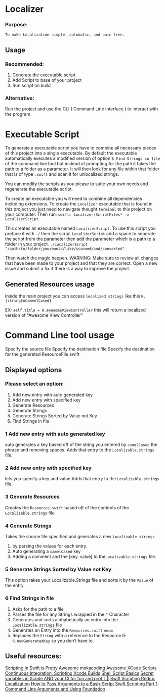 #  Localizer

### Purpose:
    To make Localization simple, automatic, and pain free.

## Usage
### Recommended:

1. Generate the executable script
2. Add Script to base of your project
3. Run script on build

### Alternative: 
 Run the project and use the CLI ( Command Line interface ) to interact with the program. 



# Executable Script

To generate a executable script you have to combine all necessary pieces of this project into a single executable. By default the executable automatically executes a modified version of option `6 Find Strings in file` of the command line tool but instead of prompting for the path it takes the path to a folder as a parameter. It will then look for any file within that folder that is of type `.swift` and scan it for unlocalized strings.

You can modify the scripts as you please to suite your own needs and regenerate the executable script.

To create an executable you will need to combine all dependencies including extensions. To create the `Localizer` executable that is found in this project you just need to navigate thought `terminal` to this project on your computer. 
Then run:
`swiftc Localizer/ScriptFiles* -o LocalizerScript`

This creates an executable named `LocalizerScript`. To use this script you preface it with `./` then the script `LocalizerScript` add a space to seperate the script from the parameter then add the parameter which is a path to a folder in your project.
`./LocalizerScript "/path/to/folder/you/would/like/scanned/and/converted"`

Then watch the magic happen. WARNING: Make sure to review all changes that have been made to your project and that they are correct. Open a new issue and submit a fix if there is a way to improve the project.


## Generated Resources usage
Inside the main project you can access `localized strings` like this
`R.{stringInCammelCased}`

EX: `self.title = R.awesomeViewController`
this will return a localized version of "Awesome View Controller"

# Command Line tool usage

Specify the source file
Specify the destination file
Specify the destination for the generated ResourceFile.swift


## Displayed options

### Please select an option:
1) Add new entry with auto generated key
2) Add new entry with specified key
3) Generate Resources
4) Generate Strings
5) Generate Strings Sorted by Value not Key
6) Find Strings in file


### 1 Add new entry with auto generated key

auto generates a key based off of the string you entered by  `camelCased` the phrase and removing spaces.
Adds that entry to the `Localizable.strings` file.

### 2 Add new entry with specified key
lets you specify a key and value
Adds that entry to the `Localizable.strings` file.

### 3 Generate Resources
Creates the `Resources.swift` based off of the contents of the `Localizable.strings` file

### 4 Generate Strings
Takes the source file specified and generates a new `Localizable.strings`
1) by parsing the values for each entry.
2) Auto generating a `camelCased` key
3) Adding a comment and the [key: value] to the`Localizable.strings` file.

### 5 Generate Strings Sorted by Value not Key
This option takes your Localizable.Strings file and sorts it by the `Value` of the entry

### 6 Find Strings in file
1) Asks for the path to a file
2) Parses the file for any Strings wrapped in the `"` Character
3) Generates and sorts alphabetically an entry into the `Localizable.strings` file
4) Generates an Entry into the `Resources.swift`  `enum`
5) Replaces the `String` with a reference to the Resource IE `R.newGeneratedKey` so you don’t have to.






















## Useful resources:
[Scripting in Swift is Pretty Awesome](https://krakendev.io/blog/scripting-in-swift)
[mokacoding](http://www.mokacoding.com/blog/better-build-phase-scripts/)
[Awesome XCode Scripts](https://github.com/aashishtamsya/awesome-xcode-scripts#detect-fixme-todo-error-tag-on-swift-script)
[Continuous Integration: Scripting Xcode Builds](https://code.tutsplus.com/tutorials/continuous-integration-scripting-xcode-builds--pre-25512)
[Shell Script Basics](https://developer.apple.com/library/content/documentation/OpenSource/Conceptual/ShellScripting/shell_scripts/shell_scripts.html)
[Secret variables in Xcode AND your CI for fun and profit 💌](https://medium.com/flawless-app-stories/secret-variables-in-xcode-and-your-ci-for-fun-and-profit-d387a50475d7)
[Swift Scripting Redux: Localization](https://academy.realm.io/posts/altconf-ayaka-nonaka-swift-scripting-redux-localization/)
[How to Pass Arguments to a Bash-Script](https://www.lifewire.com/pass-arguments-to-bash-script-2200571)
[Swift Scripting Part 1: Command Line Arguments and Using Foundation](http://keitaito.com/blog/2017/01/15/swift-scripting-part-1-command-line-arguments.html)
